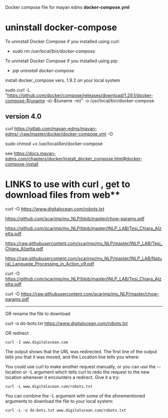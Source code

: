 
Docker compose file for mayan edms  **docker-compose.yml**

# uninstall docker-compose

To uninstall Docker Compose if you installed using curl:

- *sudo rm /usr/local/bin/docker-compose*

To uninstall Docker Compose if you installed using pip:

- *pip uninstall docker-compose*

install docker_compose vers. 1.9.2 on your local system

sudo curl -L "https://github.com/docker/compose/releases/download/1.29.1/docker-compose-$(uname -s)-$(uname -m)" -o /usr/local/bin/docker-compose

## version 4.0 
curl https://gitlab.com/mayan-edms/mayan-edms/-/raw/master/docker/docker-compose.yml -O

sudo chmod +x /usr/local/bin/docker-compose

see https://docs.mayan-edms.com/chapters/docker/install_docker_compose.html#docker-compose-install


# LINKS to use with curl , get to download files from web**

curl -O https://www.digitalocean.com/robots.txt



https://github.com/scarimp/my_NLP/blob/master/chow-params.pdf

https://github.com/scarimp/my_NLP/blob/master/INLP_LAB/Tesi_Chiara_Alzetta.pdf

https://raw.githubusercontent.com/scarimp/my_NLP/master/INLP_LAB/Tesi_Chiara_Alzetta.pdf

https://raw.githubusercontent.com/scarimp/my_NLP/master/INLP_LAB/Natural_Language_Processing_in_Action_v9.pdf

curl -O https://github.com/scarimp/my_NLP/blob/master/INLP_LAB/Tesi_Chiara_Alzetta.pdf

curl -O https://raw.githubusercontent.com/scarimp/my_NLP/master/chow-params.pdf

--------------------------------------------------------
OR rename the file to download

curl -o do-bots.txt  https://www.digitalocean.com/robots.txt

OR redirect

    curl -I www.digitalocean.com

The output shows that the URL was redirected. 
The first line of the output tells you that it 
was moved, and the Location line tells you where:

You could use curl to make another request manually, 
or you can use the --location or -L argument which 
tells curl to redo the request to the new location 
whenever it encounters a redirect. Give it a try:

    curl -L www.digitalocean.com/robots.txt
    
You can combine the -L argument with some of 
the aforementioned arguments to download the 
file to your local system:

    curl -L -o do-bots.txt www.digitalocean.com/robots.txt






